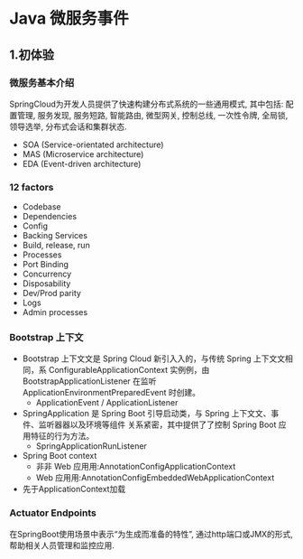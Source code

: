 # Java 微服务事件

## 1.初体验

### 微服务基本介绍

SpringCloud为开发人员提供了快速构建分布式系统的一些通用模式, 其中包括: 配置管理, 服务发现, 服务短路, 智能路由, 微型网关, 控制总线, 一次性令牌, 全局锁, 领导选举, 分布式会话和集群状态.

- SOA (Service-orientated architecture)
- MAS (Microservice architecture)
- EDA (Event-driven architecture)

### 12 factors

- Codebase
- Dependencies
- Config
- Backing Services
- Build, release, run
- Processes
- Port Binding
- Concurrency
- Disposability
- Dev/Prod parity
- Logs
- Admin processes

### Bootstrap 上下文

- Bootstrap 上下⽂文是 Spring Cloud 新引⼊入的，与传统 Spring 上下⽂文相同，系 ConfigurableApplicationContext 实例例，由 BootstrapApplicationListener 在监听 ApplicationEnvironmentPreparedEvent 时创建。
  - ApplicationEvent / ApplicationListener
- SpringApplication 是 Spring Boot 引导启动类，与 Spring 上下⽂文、事件、监听器器以及环境等组件 关系紧密，其中提供了了控制 Spring Boot 应⽤特征的⾏为方法。
  - SpringApplicationRunListener
- Spring Boot context
  - ⾮非 Web 应⽤用:AnnotationConfigApplicationContext
  - Web 应⽤用:AnnotationConfigEmbeddedWebApplicationContext
- 先于ApplicationContext加载

### Actuator Endpoints

在SpringBoot使用场景中表示“为生成而准备的特性”, 通过http端口或JMX的形式, 帮助相关人员管理和监控应用.